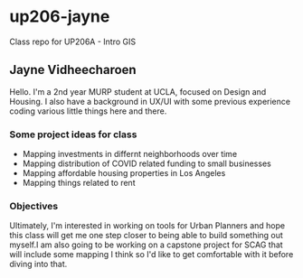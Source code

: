 # up206-jayne
Class repo for UP206A - Intro GIS

## Jayne Vidheecharoen ##
Hello. I'm a 2nd year MURP student at UCLA, focused on Design and Housing. I also have a background in UX/UI with some previous experience coding various little things here and there. 

### Some project ideas for class ###
- Mapping investments in differnt neighborhoods over time
- Mapping distribution of COVID related funding to small businesses
- Mapping affordable housing properties in Los Angeles
- Mapping things related to rent

### Objectives ### 
Ultimately, I'm interested in working on tools for Urban Planners and hope this class will get me one step closer to being able to build something out myself.I am also going to be working on a capstone project for SCAG that will include some mapping I think so I'd like to get comfortable with it before diving into that.
